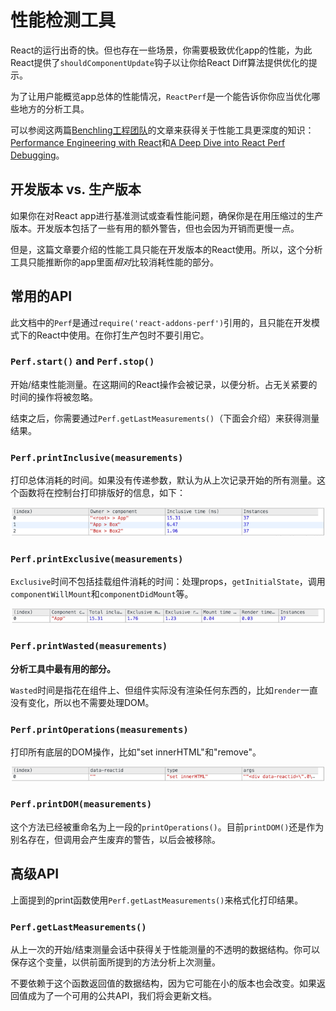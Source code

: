 # 性能检测工具

React的运行出奇的快。但也存在一些场景，你需要极致优化app的性能，为此React提供了`shouldComponentUpdate`钩子以让你给React Diff算法提供优化的提示。

为了让用户能概览app总体的性能情况，`ReactPerf`是一个能告诉你你应当优化哪些地方的分析工具。

可以参阅这两篇[Benchling工程团队](http://benchling.engineering/)的文章来获得关于性能工具更深度的知识：[Performance Engineering with React](http://benchling.engineering/performance-engineering-with-react/)和[A Deep Dive into React Perf Debugging](http://benchling.engineering/deep-dive-react-perf-debugging/)。

## 开发版本 vs. 生产版本

如果你在对React app进行基准测试或查看性能问题，确保你是在用压缩过的生产版本。开发版本包括了一些有用的额外警告，但也会因为开销而更慢一点。

但是，这篇文章要介绍的性能工具只能在开发版本的React使用。所以，这个分析工具只能推断你的app里面*相对*比较消耗性能的部分。

## 常用的API

此文档中的`Perf`是通过`require('react-addons-perf')`引用的，且只能在开发模式下的React中使用。在你打生产包时不要引用它。

### `Perf.start()` and `Perf.stop()`

开始/结束性能测量。在这期间的React操作会被记录，以便分析。占无关紧要的时间的操作将被忽略。

结束之后，你需要通过`Perf.getLastMeasurements()`（下面会介绍）来获得测量结果。

### `Perf.printInclusive(measurements)`

打印总体消耗的时间。如果没有传递参数，默认为从上次记录开始的所有测量。这个函数将在控制台打印排版好的信息，如下：

![perf-inclusive](../assets/images/perf-inclusive.png)

### `Perf.printExclusive(measurements)`

`Exclusive`时间不包括挂载组件消耗的时间：处理props，`getInitialState`，调用`componentWillMount`和`componentDidMount`等。

![perf-exclusive](../assets/images/perf-exclusive.png)

### `Perf.printWasted(measurements)`

**分析工具中最有用的部分。**

`Wasted`时间是指花在组件上、但组件实际没有渲染任何东西的，比如`render`一直没有变化，所以也不需要处理DOM。

### `Perf.printOperations(measurements)`

打印所有底层的DOM操作，比如"set innerHTML"和"remove"。

![perf-dom](../assets/images/perf-dom.png)

### `Perf.printDOM(measurements)`

这个方法已经被重命名为上一段的`printOperations()`。目前`printDOM()`还是作为别名存在，但调用会产生废弃的警告，以后会被移除。

## 高级API

上面提到的print函数使用`Perf.getLastMeasurements()`来格式化打印结果。

### `Perf.getLastMeasurements()`

从上一次的开始/结束测量会话中获得关于性能测量的不透明的数据结构。你可以保存这个变量，以供前面所提到的方法分析上次测量。

不要依赖于这个函数返回值的数据结构，因为它可能在小的版本也会改变。如果返回值成为了一个可用的公共API，我们将会更新文档。
